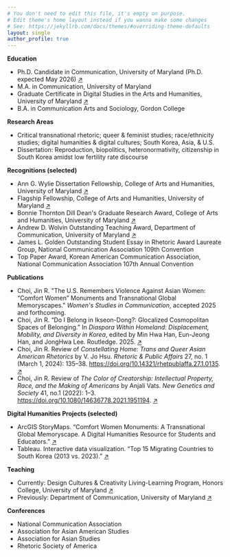 ```yaml
---
# You don't need to edit this file, it's empty on purpose.
# Edit theme's home layout instead if you wanna make some changes
# See: https://jekyllrb.com/docs/themes/#overriding-theme-defaults
layout: single
author_profile: true
---
```


**Education**  
- Ph.D. Candidate in Communication, University of Maryland (Ph.D. expected May 2026) [↗](https://communication.umd.edu/)    
- M.A. in Communication, University of Maryland    
- Graduate Certificate in Digital Studies in the Arts and Humanities, University of Maryland [↗](https://www.dsah.umd.edu/)    
- B.A. in Communication Arts and Sociology, Gordon College  

**Research Areas**  
- Critical transnational rhetoric; queer & feminist studies; race/ethnicity studies; digital humanities & digital cultures; South Korea, Asia, & U.S.  
- Dissertation: Reproduction, biopolitics, heteronormativity, citizenship in South Korea amidst low fertility rate discourse  

**Recognitions (selected)**  
- Ann G. Wylie Dissertation Fellowship, College of Arts and Humanities, University of Maryland [↗](https://gradschool.umd.edu/funding/student-fellowships-awards/dissertation-fellowship)
- Flagship Fellowship, College of Arts and Humanities, University of Maryland [↗](https://gradschool.umd.edu/funding/student-fellowships-awards/flagship-fellowship)
- Bonnie Thornton Dill Dean's Graduate Research Award, College of Arts and Humanities, University of Maryland [↗](https://arhu.umd.edu/academics/graduate-studies/fellowships-grants-awards) 
- Andrew D. Wolvin Outstanding Teaching Award, Department of Communication, University of Maryland [↗](https://communication.umd.edu/news/2024-annual-departmental-awards)
- James L. Golden Outstanding Student Essay in Rhetoric Award Laureate Group, National Communication Association 109th Convention  
- Top Paper Award, Korean American Communication Association, National Communication Association 107th Annual Convention

**Publications**  
- Choi, Jin R. "The U.S. Remembers Violence Against Asian Women: “Comfort Women” Monuments and Transnational Global Memoryscapes." _Women's Studies in Communication_, accepted 2025 and forthcoming.
- Choi, Jin R. “Do I Belong in Ikseon-Dong?: Glocalized Cosmopolitan Spaces of Belonging.” In _Diaspora Within Homeland: Displacement, Mobility, and Diversity in Korea_, edited by Min Hwa Han, Eun-Jeong Han, and JongHwa Lee. Routledge. 2025. [↗](https://drive.google.com/file/d/1khgcQ1MKYHkJeBuMWFC8ZP0XJdyYuVWV/view?usp=sharing)
- Choi, Jin R. Review of _Constellating Home: Trans and Queer Asian American Rhetorics_ by V. Jo Hsu. _Rhetoric & Public Affairs_ 27, no. 1 (March 1, 2024): 135–38. https://doi.org/10.14321/rhetpublaffa.27.1.0135. [↗](https://drive.google.com/file/d/1EKWl4-X6WD99TIsmilOCvKixNonm6AYl/view?usp=sharing)  
- Choi, Jin R. Review of _The Color of Creatorship: Intellectual Property, Race, and the Making of Americans_ by Anjali Vats. _New Genetics and Society_ 41, no.1 (2022): 1–3. https://doi.org/10.1080/14636778.2021.1951194. [↗](https://drive.google.com/file/d/1MV1alXk2h3_LBMfrPEQQ7hSYrdNGUIla/view?usp=sharing)

**Digital Humanities Projects (selected)**  
- ArcGIS StoryMaps. “Comfort Women Monuments: A Transnational Global Memoryscape. A Digital Humanities Resource for Students and Educators.” [↗](https://arcg.is/008aze)
- Tableau. Interactive data visualization. “Top 15 Migrating Countries to South Korea (2013 vs. 2023).” [↗](https://public.tableau.com/views/Top15MigratingCountriestoSouthKorea2013vs_2023/Dashboard1?:language=en-US&:sid=&:redirect=auth&:display_count=n&:origin=viz_share_link)

**Teaching**  
- Currently: Design Cultures & Creativity Living-Learning Program, Honors College, University of Maryland [↗](https://dcc.umd.edu/)
- Previously: Department of Communication, University of Maryland [↗](https://communication.umd.edu/)  

**Conferences**  
- National Communication Association
- Association for Asian American Studies
- Association for Asian Studies
- Rhetoric Society of America


